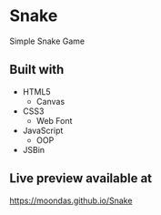 # Snake

Simple Snake Game

## Built with

- HTML5
  - Canvas
- CSS3
  - Web Font
- JavaScript
  - OOP
- JSBin

## Live preview available at
https://moondas.github.io/Snake
